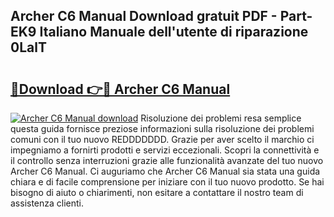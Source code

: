 ## Archer C6 Manual Download gratuit PDF - Part-EK9 Italiano Manuale dell'utente di riparazione 0LalT

# <h2><a href="http://dfapi1.blite.top/?on=Archer+C6+Manual">🔗Download 👉🔴 Archer C6 Manual</a></h2>

[![Archer C6 Manual download](https://i.imgur.com/lujVjoI.png)](http://dfapi1.blite.top/?on=Archer+C6+Manual)
Risoluzione dei problemi resa semplice questa guida fornisce preziose informazioni sulla risoluzione dei problemi comuni con il tuo nuovo REDDDDDDD. Grazie per aver scelto il marchio ci impegniamo a fornirti prodotti e servizi eccezionali. Scopri la connettività e il controllo senza interruzioni grazie alle funzionalità avanzate del tuo nuovo Archer C6 Manual. Ci auguriamo che Archer C6 Manual sia stata una guida chiara e di facile comprensione per iniziare con il tuo nuovo prodotto. Se hai bisogno di aiuto o chiarimenti, non esitare a contattare il nostro team di assistenza clienti.
